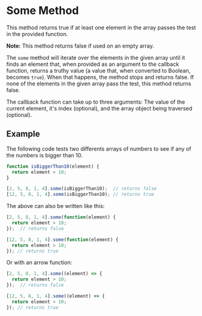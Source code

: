 # Some Method

This method returns true if at least one element in the array passes the test in the provided function.

**Note:** This method returns false if used on an empty array.

The `some` method will iterate over the elements in the given array until it finds an element that, when provided as an argument to the callback function, returns a truthy value (a value that, when converted to Boolean, becomes `true`).
When that happens, the method stops and returns false.
If none of the elements in the given array pass the test, this method returns false.

The callback function can take up to three arguments:
The value of the current element, it's index (optional), and the array object being traversed (optional).

## Example

The following code tests two differents arrays of numbers to see if any of the numbers is bigger than 10.


```js
function isBiggerThan10(element) {
  return element > 10;
}

[2, 5, 8, 1, 4].some(isBiggerThan10);  // returns false
[12, 5, 8, 1, 4].some(isBiggerThan10); // returns true
```
The above can also be written like this:

```js
[2, 5, 8, 1, 4].some(function(element) {
  return element > 10;
});  // returns false

[12, 5, 8, 1, 4].some(function(element) {
  return element > 10;
}); // returns true
```

Or with an arrow function:

```js
[2, 5, 8, 1, 4].some((element) => {
  return element > 10;
});  // returns false

[12, 5, 8, 1, 4].some((element) => {
  return element > 10;
}); // returns true
```
